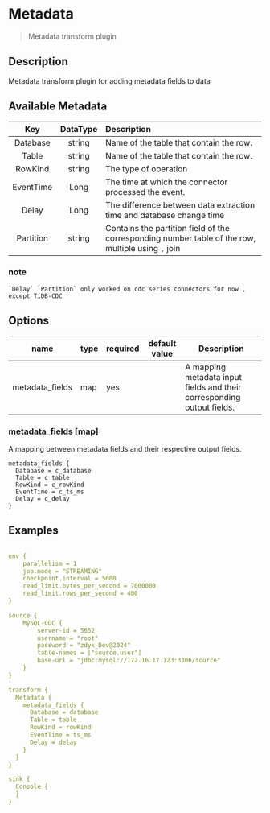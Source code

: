 # Metadata

> Metadata transform plugin

## Description
Metadata transform plugin for adding metadata fields to data

## Available Metadata

|    Key    | DataType | Description                                                                                        |
|:---------:|:--------:|:---------------------------------------------------------------------------------------------------|
| Database  |  string  | Name of the table that contain the row.                                                            |
|   Table   |  string  | Name of the table that contain the row.                                                            |
|  RowKind  |  string  | The type of operation                                                                              |
| EventTime |   Long   | The time at which the connector processed the event.                                               |
|   Delay   |   Long   | The difference between data extraction time and database change time                               |
| Partition |  string  | Contains the partition field of the corresponding number table of the row, multiple using `,` join |

### note
    `Delay` `Partition` only worked on cdc series connectors for now , except TiDB-CDC

## Options

|      name       | type | required | default value | Description                                                               |
|:---------------:|------|----------|---------------|---------------------------------------------------------------------------|
| metadata_fields | map  | yes      |               | A mapping metadata input fields and their corresponding output fields.    |

### metadata_fields [map]

A mapping between metadata fields and their respective output fields. 

```hocon
metadata_fields {
  Database = c_database
  Table = c_table
  RowKind = c_rowKind
  EventTime = c_ts_ms
  Delay = c_delay
}
```

## Examples

```yaml

env {
    parallelism = 1
    job.mode = "STREAMING"
    checkpoint.interval = 5000
    read_limit.bytes_per_second = 7000000
    read_limit.rows_per_second = 400
}

source {
    MySQL-CDC {
        server-id = 5652
        username = "root"
        password = "zdyk_Dev@2024"
        table-names = ["source.user"]
        base-url = "jdbc:mysql://172.16.17.123:3306/source"
    }
}

transform {
  Metadata {
    metadata_fields {
      Database = database
      Table = table
      RowKind = rowKind
      EventTime = ts_ms
      Delay = delay
    }
  }
}

sink {
  Console {
  }
}

```

